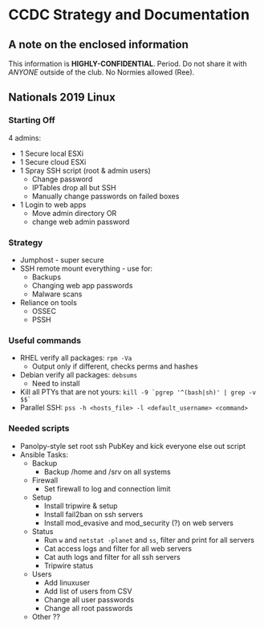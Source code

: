 # CCDC Strategy and Documentation

## A note on the enclosed information
This information is **HIGHLY-CONFIDENTIAL**. Period. Do not share it with *ANYONE* outside of the club. No Normies allowed (Ree).

## Nationals 2019 Linux

### Starting Off

4 admins:
* 1 Secure local ESXi
* 1 Secure cloud ESXi
* 1 Spray SSH script (root & admin users)
  * Change password
  * IPTables drop all but SSH
  * Manually change passwords on failed boxes
* 1 Login to web apps
  * Move admin directory OR
  * change web admin password

### Strategy

* Jumphost - super secure
* SSH remote mount everything - use for:
  * Backups
  * Changing web app passwords
  * Malware scans
* Reliance on tools
  * OSSEC
  * PSSH

### Useful commands
* RHEL verify all packages: `rpm -Va`
  * Output only if different, checks perms and hashes
* Debian verify all packages: `debsums`
  * Need to install
* Kill all PTYs that are not yours: `` kill -9 `pgrep '^(bash|sh)' | grep -v $$` ``
* Parallel SSH: `pss -h <hosts_file> -l <default_username> <command>`

### Needed scripts
* Panolpy-style set root ssh PubKey and kick everyone else out script
* Ansible Tasks:
  * Backup
    * Backup /home and /srv on all systems
  * Firewall
    * Set firewall to log and connection limit
  * Setup
    * Install tripwire & setup
    * Install fail2ban on ssh servers
    * Install mod_evasive and mod_security (?) on web servers
  * Status
    * Run `w` and `netstat -planet` and `ss`, filter and print for all servers
    * Cat access logs and filter for all web servers
    * Cat auth logs and filter for all ssh servers
    * Tripwire status
  * Users
    * Add linuxuser
    * Add list of users from CSV
    * Change all user passwords
    * Change all root passwords
  * Other ??
